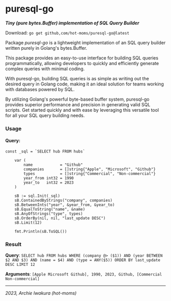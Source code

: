 # puresql-go  #
***Tiny (pure bytes.Buffer) implementation of SQL Query Builder***

Download:
```go get github,com/hot-moms/puresql-go@latest```

Package *puresql-go* is a lightweight implementation of an SQL query builder written purely in Golang's bytes.Buffer.

This package provides an easy-to-use interface for building SQL queries programmatically, allowing developers to quickly and efficiently generate complex queries with minimal coding.

With puresql-go, building SQL queries is as simple as writing out the desired query in Golang code, making it an ideal solution for teams working with databases powered by SQL.

By utilizing Golang's powerful byte-based buffer system, puresql-go provides superior performance and precision in generating valid SQL scripts. Get started quickly and with ease by leveraging this versatile tool for all your SQL query building needs.



### Usage ###

#### Query:
```
const _sql = `SELECT hub FROM hubs`

	var (
		name            = "Github"
		companies       = []string{"Apple", "Microsoft", "Github"}
		types           = []string{"Commercial", "Non-commercial"}
		year_from int32 = 1990
		year_to   int32 = 2023
	)

	sB := sql.Init(_sql)
	sB.ContainedByStrings("company", companies)
	sB.BetweenInts("year", &year_from, &year_to)
	sB.EqualToString("name", &name)
	sB.AnyOfStrings("type", types)
	sB.OrderBy(nil, nil, "last_update DESC")
	sB.Limit(12)

	fmt.Println(sB.ToSQL())
```

### Result ###

__Query__:  `SELECT hub FROM hubs WHERE (company @> ($1)) AND (year BETWEEN $2 AND $3) AND (name = $4) AND (type = ANY($5)) ORDER BY last_update DESC LIMIT 12 `

__Arguments__: `[Apple Microsoft Github], 1990, 2023, Github, [Commercial Non-commercial]`

---

_2023, Archie Iwakura (hot-moms)_
